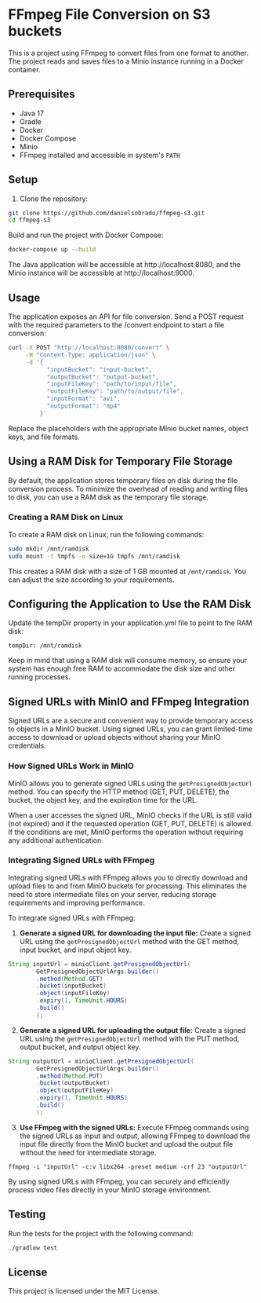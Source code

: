 # FFmpeg File Conversion on S3 buckets

This is a project using FFmpeg to convert files from one format to another. The project reads and saves files to a Minio instance running in a Docker container.

## Prerequisites

- Java 17
- Gradle
- Docker
- Docker Compose
- Minio
- FFmpeg installed and accessible in system's `PATH`

## Setup

1. Clone the repository:

```bash
git clone https://github.com/danielsobrado/ffmpeg-s3.git
cd ffmpeg-s3
```
Build and run the project with Docker Compose:

```bash
docker-compose up --build
```

The Java application will be accessible at http://localhost:8080, and the Minio instance will be accessible at http://localhost:9000.

## Usage
The application exposes an API for file conversion. Send a POST request with the required parameters to the /convert endpoint to start a file conversion:

```bash
curl -X POST "http://localhost:8080/convert" \
     -H "Content-Type: application/json" \
     -d '{
           "inputBucket": "input-bucket",
           "outputBucket": "output-bucket",
           "inputFileKey": "path/to/input/file",
           "outputFileKey": "path/to/output/file",
           "inputFormat": "avi",
           "outputFormat": "mp4"
         }'
```
Replace the placeholders with the appropriate Minio bucket names, object keys, and file formats.

## Using a RAM Disk for Temporary File Storage

By default, the application stores temporary files on disk during the file conversion process. To minimize the overhead of reading and writing files to disk, you can use a RAM disk as the temporary file storage.

### Creating a RAM Disk on Linux

To create a RAM disk on Linux, run the following commands:

```bash
sudo mkdir /mnt/ramdisk
sudo mount -t tmpfs -o size=1G tmpfs /mnt/ramdisk
```
This creates a RAM disk with a size of 1 GB mounted at `/mnt/ramdisk`. You can adjust the size according to your requirements.

## Configuring the Application to Use the RAM Disk
Update the tempDir property in your application.yml file to point to the RAM disk:

```
tempDir: /mnt/ramdisk
```

Keep in mind that using a RAM disk will consume memory, so ensure your system has enough free RAM to accommodate the disk size and other running processes.

## Signed URLs with MinIO and FFmpeg Integration

Signed URLs are a secure and convenient way to provide temporary access to objects in a MinIO bucket. Using signed URLs, you can grant limited-time access to download or upload objects without sharing your MinIO credentials.

### How Signed URLs Work in MinIO

MinIO allows you to generate signed URLs using the `getPresignedObjectUrl` method. You can specify the HTTP method (GET, PUT, DELETE), the bucket, the object key, and the expiration time for the URL.

When a user accesses the signed URL, MinIO checks if the URL is still valid (not expired) and if the requested operation (GET, PUT, DELETE) is allowed. If the conditions are met, MinIO performs the operation without requiring any additional authentication.

### Integrating Signed URLs with FFmpeg

Integrating signed URLs with FFmpeg allows you to directly download and upload files to and from MinIO buckets for processing. This eliminates the need to store intermediate files on your server, reducing storage requirements and improving performance.

To integrate signed URLs with FFmpeg:

1. **Generate a signed URL for downloading the input file:** Create a signed URL using the `getPresignedObjectUrl` method with the GET method, input bucket, and input object key.

```java
String inputUrl = minioClient.getPresignedObjectUrl(
        GetPresignedObjectUrlArgs.builder()
        .method(Method.GET)
        .bucket(inputBucket)
        .object(inputFileKey)
        .expiry(1, TimeUnit.HOURS)
        .build()
        );
```

2. **Generate a signed URL for uploading the output file:** Create a signed URL using the `getPresignedObjectUrl` method with the PUT method, output bucket, and output object key.

```java
String outputUrl = minioClient.getPresignedObjectUrl( 
        GetPresignedObjectUrlArgs.builder() 
        .method(Method.PUT) 
        .bucket(outputBucket) 
        .object(outputFileKey)
        .expiry(1, TimeUnit.HOURS)
        .build() 
        );
```

3. **Use FFmpeg with the signed URLs:** Execute FFmpeg commands using the signed URLs as input and output, allowing FFmpeg to download the input file directly from the MinIO bucket and upload the output file without the need for intermediate storage.

`ffmpeg -i "inputUrl" -c:v libx264 -preset medium -crf 23 "outputUrl"`

By using signed URLs with FFmpeg, you can securely and efficiently process video files directly in your MinIO storage environment.

## Testing
Run the tests for the project with the following command:

```bash
./gradlew test
```

## License
This project is licensed under the MIT License.
